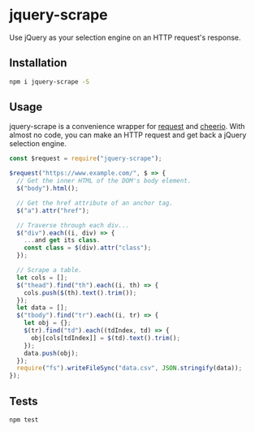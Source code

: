 # jquery-scrape
Use jQuery as your selection engine on an HTTP request's response.

## Installation
```bash
npm i jquery-scrape -S
```

## Usage
jquery-scrape is a convenience wrapper for [request](https://github.com/request/request) and [cheerio](https://github.com/cheeriojs/cheerio). With almost no code, you can make an HTTP request and get back a jQuery selection engine.
```js
const $request = require("jquery-scrape");

$request("https://www.example.com/", $ => {
  // Get the inner HTML of the DOM's body element.
  $("body").html();

  // Get the href attribute of an anchor tag.
  $("a").attr("href");

  // Traverse through each div...
  $("div").each((i, div) => {
    ...and get its class.
    const class = $(div).attr("class");
  });

  // Scrape a table.
  let cols = [];
  $("thead").find("th").each((i, th) => {
    cols.push($(th).text().trim());
  });
  let data = [];
  $("tbody").find("tr").each((i, tr) => {
    let obj = {};
    $(tr).find("td").each((tdIndex, td) => {
      obj[cols[tdIndex]] = $(td).text().trim();
    });
    data.push(obj);
  });
  require("fs").writeFileSync("data.csv", JSON.stringify(data));
});
```

## Tests
```bash
npm test
```